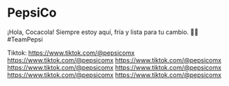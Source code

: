 # PepsiCo
¡Hola, Cocacola! Siempre estoy aquí, fría y lista para tu cambio. 🥤😉 #TeamPepsi

Tiktok: 
https://www.tiktok.com/@pepsicomx
https://www.tiktok.com/@pepsicomx
https://www.tiktok.com/@pepsicomx
https://www.tiktok.com/@pepsicomx
https://www.tiktok.com/@pepsicomx
https://www.tiktok.com/@pepsicomx
https://www.tiktok.com/@pepsicomx
